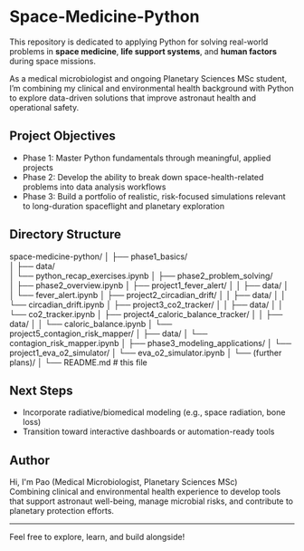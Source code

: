 # Space-Medicine-Python

This repository is dedicated to applying Python for solving real-world problems in **space medicine**, **life support systems**, and **human factors** during space missions.

As a medical microbiologist and ongoing Planetary Sciences MSc student, I’m combining my clinical and environmental health background with Python to explore data-driven solutions that improve astronaut health and operational safety.



## Project Objectives

- Phase 1: Master Python fundamentals through meaningful, applied projects
- Phase 2: Develop the ability to break down space-health-related problems into data analysis workflows
- Phase 3: Build a portfolio of realistic, risk-focused simulations relevant to long-duration spaceflight and planetary exploration



## Directory Structure

space-medicine-python/
│
├── phase1_basics/    
│   ├── data/        
│   └── python_recap_exercises.ipynb
│
├── phase2_problem_solving/           
│   ├── phase2_overview.ipynb
│   ├── project1_fever_alert/
│   │   ├── data/
│   │   └── fever_alert.ipynb
│   ├── project2_circadian_drift/
│   │   ├── data/
│   │   └── circadian_drift.ipynb
│   ├── project3_co2_tracker/
│   │   ├── data/
│   │   └── co2_tracker.ipynb
│   ├── project4_caloric_balance_tracker/
│   │   ├── data/
│   │   └── caloric_balance.ipynb
│   └── project5_contagion_risk_mapper/
│       ├── data/
│       └── contagion_risk_mapper.ipynb
│
├── phase3_modeling_applications/
│   └── project1_eva_o2_simulator/
│       └── eva_o2_simulator.ipynb
│   └── (further plans)/
│
└── README.md                     # this file


## Next Steps

- Incorporate radiative/biomedical modeling (e.g., space radiation, bone loss)
- Transition toward interactive dashboards or automation-ready tools



## Author

Hi, I'm Pao (Medical Microbiologist, Planetary Sciences MSc)  
Combining clinical and environmental health experience to develop tools that support astronaut well-being, manage microbial risks, and contribute to planetary protection efforts.

---

Feel free to explore, learn, and build alongside!
